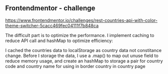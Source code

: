 ## Frontendmentor - challenge 
https://www.frontendmentor.io/challenges/rest-countries-api-with-color-theme-switcher-5cacc469fec04111f7b848ca


The difficult part is to optimize the performance. I implement caching to reduce API call and hashMap to optimize efficiency:

I cached the countries data to localStorage as country data not constitance change. Before I storage the data, I use a .map() to map out unuse field to reduce memory usage, and create an hashMap to storage a pair for country code and country name for using in border country in country page